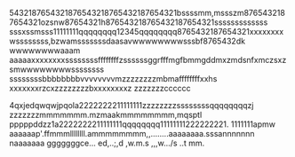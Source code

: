 5432187654321876543218765432187654321bssssmm,mssszm8765432187654321ozsnw87654321h876543218765432187654321sssssssssssss
sssxssmsss11111111qqqqqqqq12345qqqqqqqq8765432187654321xxxxxxxxwssssssss,bzwamsssssssdaasavwwwwwwwwsssbf8765432dk
wwwwwwwwaaam
aaaaaxxxxxxxxssssssssffffffffzssssssggrfffmgfbmmgddmxzmdsnfxmczsxzsmwwwwwwwwssssssss
ssssssssbbbbbbbbvvvvvvvvmzzzzzzzzmbmaffffffffxxhs
xxxxxxxrzcxzzzzzzzzbxxxxxxxxz
zzzzzzzcccccc

4qxjedqwqwjpqola2222222211111111zzzzzzzzssssssssqqqqqqqqzj
zzzzzzzmmmmmmm.mzmaakmmmmmmmm,mqsptl
pppppddzz1a2222222211111111qqqqqqqq11111111222222221.
1111111apmw
aaaaaap'.ffmmmllllllll.ammmmmmmm,,........aaaaaaaa.sssannnnnnn
naaaaaaa
gggggggce...
ed,..;,d
,w.m.s
,,,w.../s
..t
mm.
